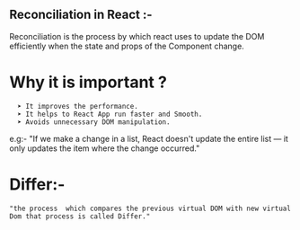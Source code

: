 ## Reconciliation in React :-
   
   Reconciliation is the process by which react uses to update the DOM efficiently when the state and props of the Component change.
   
   # Why it is important ?
      ➤ It improves the performance.
      ➤ It helps to React App run faster and Smooth.
      ➤ Avoids unnecessary DOM manipulation. 
   
   e.g:-
      "If we make a change in a list, React doesn't update the entire list — it only updates the item where the change occurred."
      
  # Differ:-
    "the process  which compares the previous virtual DOM with new virtual Dom that process is called Differ."